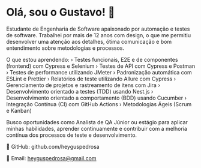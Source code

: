 # Olá, sou o Gustavo! 👋

Estudante de Engenharia de Software apaixonado por automação e testes de software. Trabalhei por mais de 12 anos com design, o que me permitiu desenvolver uma atenção aos detalhes, ótima comunicação e bom entendimento sobre metodologias e processos.

O que estou aprendendo:
› Testes funcionais, E2E e de componentes (frontend) com Cypress e Selenium
› Testes de API com Cypress e Postman
› Testes de performance utilizando JMeter
› Padronização automática com ESLint e Prettier
› Relatórios de teste utilizando Allure com Cypress
› Gerenciamento de projetos e rastreamento de itens com Jira
› Desenvolvimento orientado a testes (TDD) usando Nest.js
› Desenvolvimento orientado a comportamento (BDD) usando Cucumber
› Integração Contínua (CI) com GitHub Actions
› Metodologias Ágeis (Scrum e Kanban)

Busco oportunidades como Analista de QA Júnior ou estágio para aplicar minhas habilidades, aprender continuamente e contribuir com a melhoria contínua dos processos de teste e desenvolvimento.

🔗 GitHub: github.com/heyguspedrosa

📧 Email: heyguspedrosa@gmail.com


<!--
![Snake animation](https://github.com/edsonfsousa/edsonfsousa/blob/output/github-contribution-grid-snake.svg)

  
[![Typing SVG](https://readme-typing-svg.herokuapp.com?font=Firacode&duration=4800&vCenter=true&lines=Technology+Lover!)](https://git.io/typing-svg)

-->
